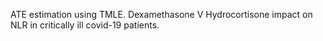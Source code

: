ATE estimation using TMLE. Dexamethasone V Hydrocortisone impact on NLR in critically ill covid-19 patients.
